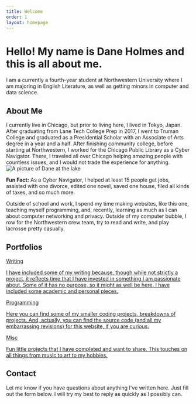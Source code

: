 ```yaml
---
title: Welcome
order: 1
layout: homepage
---
```


<h1 style="font-variation-settings: 'wght' 250;">Hello! My name is <strong>Dane Holmes</strong> and this is all about me.</h1>

I am a currently a fourth-year student at Northwestern University where I am majoring in English Literature, as well as getting minors in computer and data science.

<h2>About Me</h2>
I currently live in Chicago, but prior to living here, I lived in Tokyo, Japan. After graduating from Lane Tech College Prep in 2017, I went to Truman College and graduated as a Presidential Scholar with an Associate of Arts degree in a year and a half. After finishing community college, before starting at Northwestern, I worked for the Chicago Public Library as a Cyber Navigator. There, I traveled all over Chicago helping amazing people with countless issues, and I would not trade the experience for anything.

<picture>
<source srcset="{{ site.baseurl }}/assets/images/profile-picture.webp" type="image/webp">
<source srcset="{{ site.baseurl }}/assets/images/profile-picture.jpeg" type="image/jpeg">
<img alt="A picture of Dane at the lake" src="{{ site.baseurl }}/assets/images/profile-picture.jpeg">
</picture>

<strong>Fun Fact:</strong> As a Cyber Navigator, I helped at least 15 people get jobs, assisted with one divorce, edited one novel, saved one house, filed all kinds of taxes, and so much more.

Outside of school and work, I spend my time making websites, like this one, teaching myself programming, and, recently, learning as much as I can about computer networking and privacy. Outside of my computer bubble, I row for the Northwestern crew team, try to read and write, and play lacrosse pretty casually.

<h2>Portfolios</h2>

<div class="row">

<div class="column-third">
<p class="strong"><a href="{{ site.baseurl }}/writing" class="visible">Writing</a></p>
</div>

<div class="column-twothird">
<p><a href="{{ site.baseurl }}/writing">I have included some of my writing because, though while not strictly a project, it reflects time that I have invested in something I am passionate about. Some of it has no purpose, so it might as well be here. I have included some academic and personal pieces.</a></p>
</div>

</div>

<div class="row">

<div class="column-third">
<p class="strong"><a href="{{ site.baseurl }}/programming" class="visible">Programming</a></p>
</div>

<div class="column-twothird">
<p><a href="{{ site.baseurl }}/programming">Here you can find some of my smaller coding projects, breakdowns of projects. And, actually, you can find the source code (and all my embarrassing revisions) for this website, if you are curious.</a></p>
</div>

</div>

<div class="row">

<div class="column-third">
<p class="strong"><a href="{{ site.baseurl }}/#" class="visible">Misc</a></p>
</div>

<div class="column-twothird">
<p><a href="{{ site.baseurl }}/#">Fun little projects that I have completed and want to share. This touches on all things from music to art to my hobbies.</a></p>
</div>

</div>

<h2>Contact</h2>
Let me know if you have questions about anything I've written here. Just fill out the form below. I will try my best to reply as quickly as I possibly can.

